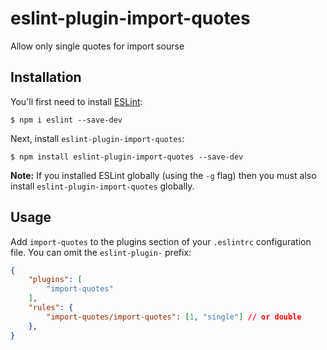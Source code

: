 # eslint-plugin-import-quotes

Allow only single quotes for import sourse

## Installation

You'll first need to install [ESLint](http://eslint.org):

```
$ npm i eslint --save-dev
```

Next, install `eslint-plugin-import-quotes`:

```
$ npm install eslint-plugin-import-quotes --save-dev
```

**Note:** If you installed ESLint globally (using the `-g` flag) then you must also install `eslint-plugin-import-quotes` globally.

## Usage

Add `import-quotes` to the plugins section of your `.eslintrc` configuration file. You can omit the `eslint-plugin-` prefix:

```json
{
    "plugins": [
        "import-quotes"
    ],
	"rules": {
		"import-quotes/import-quotes": [1, "single"] // or double
	},
}
```